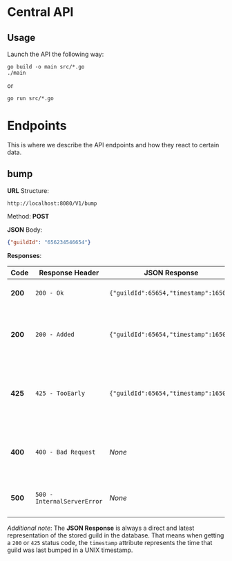 # Central API

## Usage
Launch the API the following way:
```
go build -o main src/*.go
./main
```
or
```
go run src/*.go
```

# Endpoints
This is where we describe the API endpoints and how they react to certain data.


## bump

**URL** Structure:
```
http://localhost:8080/V1/bump
```

Method: **POST**

**JSON** Body:
```json
{"guildId": "656234546654"}
```

**Responses**:

Code | Response Header | JSON Response | Info
--- | --- | --- | ---
**200** | `200 - Ok` | `{"guildId":65654,"timestamp":16504}` | **guildId** successfully bumped!
**200** | `200 - Added` | `{"guildId":65654,"timestamp":16504}` |  **guildId** added to database and successfully bumped!
**425** | `425 - TooEarly` | `{"guildId":65654,"timestamp":16504}` |  **guildId** bump delta hasn't exceeded the bumping interval. Try again later.
**400** | `400 - Bad Request` | *None* | Bad request, make sure there are no strings in **guildId**
**500** | `500 - InternalServerError` | *None* | Internal Server Error, try again later!

*Additional note*:
The **JSON Response** is always a direct and latest representation of the stored guild in the database. That means when getting a `200` or `425` status code, the `timestamp` attribute represents the time that guild was last bumped in a UNIX timestamp.
